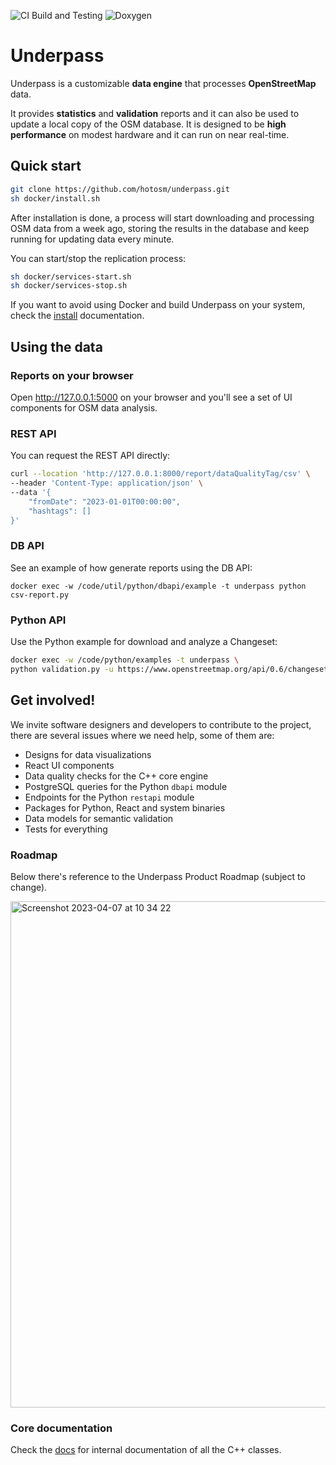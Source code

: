 ![CI Build and Testing](https://github.com/hotosm/underpass/actions/workflows/run_tests.yml/badge.svg)
![Doxygen](https://github.com/hotosm/underpass/actions/workflows/main.yml/badge.svg)

# Underpass

Underpass is a customizable **data engine** that processes **OpenStreetMap** data.

It provides **statistics** and **validation** reports and it can also be used to
update a local copy of the OSM database. It is designed to be **high performance** on modest hardware and it can run on near real-time.

## Quick start

```sh
git clone https://github.com/hotosm/underpass.git
sh docker/install.sh
```

After installation is done, a process will start downloading and processing
OSM data from a week ago, storing the results in the database and keep running
for updating data every minute.

You can start/stop the replication process:

```sh
sh docker/services-start.sh
sh docker/services-stop.sh
```

If you want to avoid using Docker and build Underpass on your system, check
the [install](https://github.com/hotosm/underpass/blob/master/docs/install.md) 
documentation.

## Using the data

### Reports on your browser

Open http://127.0.0.1:5000 on your browser and you'll see a set of UI components
for OSM data analysis.

### REST API

You can request the REST API directly:

```sh
curl --location 'http://127.0.0.1:8000/report/dataQualityTag/csv' \
--header 'Content-Type: application/json' \
--data '{
    "fromDate": "2023-01-01T00:00:00",
    "hashtags": []
}'
```

### DB API

See an example of how generate reports using the DB API:

`docker exec -w /code/util/python/dbapi/example -t underpass python csv-report.py`

### Python API

Use the Python example for download and analyze a Changeset:

```sh
docker exec -w /code/python/examples -t underpass \
python validation.py -u https://www.openstreetmap.org/api/0.6/changeset/133637588/download -c place
```

## Get involved!

We invite software designers and developers to contribute to the project, there are several issues
where we need help, some of them are:

* Designs for data visualizations
* React UI components
* Data quality checks for the C++ core engine
* PostgreSQL queries for the Python `dbapi` module
* Endpoints for the Python `restapi` module
* Packages for Python, React and system binaries
* Data models for semantic validation
* Tests for everything

### Roadmap

Below there's reference to the Underpass Product Roadmap (subject to change).

<img width="810" alt="Screenshot 2023-04-07 at 10 34 22" src="https://user-images.githubusercontent.com/1226194/230617809-8d5a2757-3ba8-4097-b03e-650364f75dd5.png">

### Core documentation

Check the [docs](https://hotosm.github.io/underpass/annotated.html) for
internal documentation of all the C++ classes.

